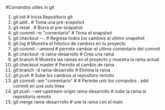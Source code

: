 ﻿#Comandos utiles in git

1. git init # Inicia Repositorio git
2. git add . # Toma una pre-snapshot
3. git reset . # Borra el pre-snapshot
4. git commit -m "comentario"  # Toma el snapshot
5. git checkout --. # Regresa todos los cambios al ultimo snapshot
6. git log # Muestra el hitorico de cambios en tu proyecto
7. git commit --amend # permite cambiar el ultimo comentario del commit
8. git checkout -b rama-desarrollo # Crea una rama
9. git branch # Muestra las ramas en el proyecto y muestra la rama actual
10. git checkout master # Permite el cambio de rama
11. git branch -d rama-desarrollo # Elimina la rama
12. git push # Sube los cambios al repositoro remoto 
13. git commit -am "comentario" # # Permite unir los comandos . add commit en una solo linea 
14. git push --set-upstream origin rama-desarrollo # sube la rama al repositorio remoto
15. git merge rama-desarrrollo # une la rama con el main